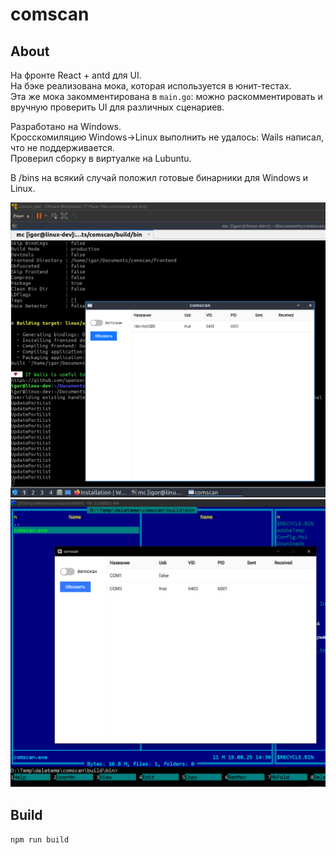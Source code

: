 # comscan
## About
На фронте React + antd для UI.  
На бэке реализована мока, которая используется в юнит-тестах.  
Эта же мока закомментирована в `main.go`: можно раскомментировать и вручную проверить UI для различных сценариев.  

Разработано на Windows.  
Кросскомиляцию Windows->Linux выполнить не удалось: Wails написал, что не поддерживается.  
Проверил сборку в виртуалке на Lubuntu.  

В /bins на всякий случай положил готовые бинарники для Windows и Linux.

![](docs/linux_build.png) 
![](docs/windows_build.png) 
## Build
`npm run build`

